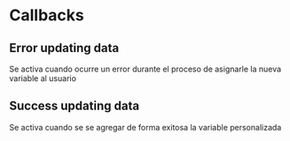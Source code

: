 # Callbacks

## Error updating data

Se activa cuando ocurre un error durante el proceso de asignarle la nueva variable al usuario

## Success updating data

Se activa cuando se se agregar de forma exitosa la variable personalizada 

